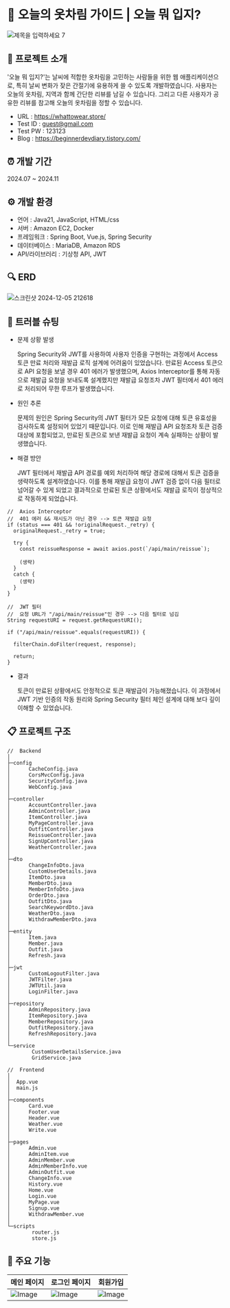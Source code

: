 # :dress: 오늘의 옷차림 가이드 | 오늘 뭐 입지?

![제목을 입력하세요 7](https://github.com/user-attachments/assets/5189e4ea-e239-4a82-8abb-a8a3679446ff)


## 💁 프로젝트 소개

'오늘 뭐 입지?'는 날씨에 적합한 옷차림을 고민하는 사람들을 위한 웹 애플리케이션으로, 특히 날씨 변화가 잦은 간절기에 유용하게 쓸 수 있도록 개발하였습니다. 사용자는 오늘의 옷차림, 지역과 함께 간단한 리뷰를 남길 수 있습니다. 그리고 다른 사용자가 공유한 리뷰를 참고해 오늘의 옷차림을 정할 수 있습니다. 


* URL : https://whattowear.store/
* Test ID : guest@gmail.com
* Test PW : 123123 
* Blog : https://beginnerdevdiary.tistory.com/

  
## ⏰ 개발 기간

2024.07 ~ 2024.11


## ⚙️ 개발 환경

- 언어 : Java21, JavaScript, HTML/css
- 서버 : Amazon EC2, Docker
- 프레임워크 : Spring Boot, Vue.js, Spring Security
- 데이터베이스 : MariaDB, Amazon RDS
- API/라이브러리 : 기상청 API, JWT


## 🔍 ERD

![스크린샷 2024-12-05 212618](https://github.com/user-attachments/assets/d825a75c-02d6-4cbf-906f-43e9822e9bc6)


## 🚀 트러블 슈팅

* 문제 상황 발생

  
  Spring Security와 JWT를 사용하여 사용자 인증을 구현하는 과정에서 Access 토큰 만료 처리와 재발급 로직 설계에 어려움이 있었습니다. 만료된 Access 토큰으로 API 요청을 보낼 경우 401 에러가 발생했으며, Axios Interceptor를 통해 자동으로 재발급 요청을 보내도록 설계했지만 재발급 요청조차 JWT 필터에서 401 에러로 처리되어 무한 루프가 발생했습니다.

* 원인 추론


  문제의 원인은 Spring Security의 JWT 필터가 모든 요청에 대해 토큰 유효성을 검사하도록 설정되어 있었기 때문입니다. 이로 인해 재발급 API 요청조차 토큰 검증 대상에 포함되었고, 만료된 토큰으로 보낸 재발급 요청이 계속 실패하는 상황이 발생했습니다.

* 해결 방안


  JWT 필터에서 재발급 API 경로를 예외 처리하여 해당 경로에 대해서 토큰 검증을 생략하도록 설계하였습니다. 이를 통해 재발급 요청이 JWT 검증 없이 다음 필터로 넘어갈 수 있게 되었고 결과적으로 만료된 토큰 상황에서도 재발급 로직이 정상적으로 작동하게 되었습니다.
```
//  Axios Interceptor
//  401 에러 && 재시도가 아닌 경우 --> 토큰 재발급 요청
if (status === 401 && !originalRequest._retry) {
  originalRequest._retry = true;

  try {
    const reissueResponse = await axios.post(`/api/main/reissue`);

    (생략)
  }
  catch {
    (생략)
  }
}
```
```
//  JWT 필터
//  요청 URL가 "/api/main/reissue"인 경우 --> 다음 필터로 넘김
String requestURI = request.getRequestURI();

if ("/api/main/reissue".equals(requestURI)) {

  filterChain.doFilter(request, response);

  return;
}
```
* 결과


  토큰이 만료된 상황에서도 안정적으로 토큰 재발급이 가능해졌습니다. 이 과정에서 JWT 기반 인증의 작동 원리와 Spring Security 필터 체인 설계에 대해 보다 깊이 이해할 수 있었습니다.


## 📋 프로젝트 구조

```
//  Backend
│  
├─config
│      CacheConfig.java
│      CorsMvcConfig.java
│      SecurityConfig.java
│      WebConfig.java
│      
├─controller
│      AccountController.java
│      AdminController.java
│      ItemController.java
│      MyPageController.java
│      OutfitController.java
│      ReissueController.java
│      SignUpController.java
│      WeatherController.java
│      
├─dto
│      ChangeInfoDto.java
│      CustomUserDetails.java
│      ItemDto.java
│      MemberDto.java
│      MemberInfoDto.java
│      OrderDto.java
│      OutfitDto.java
│      SearchKeywordDto.java
│      WeatherDto.java
│      WithdrawMemberDto.java
│      
├─entity
│      Item.java
│      Member.java
│      Outfit.java
│      Refresh.java
│      
├─jwt
│      CustomLogoutFilter.java
│      JWTFilter.java
│      JWTUtil.java
│      LoginFilter.java
│      
├─repository
│      AdminRepository.java
│      ItemRepository.java
│      MemberRepository.java
│      OutfitRepository.java
│      RefreshRepository.java
│      
└─service
        CustomUserDetailsService.java
        GridService.java
```
        
```
//  Frontend
│  
│  App.vue
│  main.js
│  
├─components
│      Card.vue
│      Footer.vue
│      Header.vue
│      Weather.vue
│      Write.vue
│      
├─pages
│      Admin.vue
│      AdminItem.vue
│      AdminMember.vue
│      AdminMemberInfo.vue
│      AdminOutfit.vue
│      ChangeInfo.vue
│      History.vue
│      Home.vue
│      Login.vue
│      MyPage.vue
│      Signup.vue
│      WithdrawMember.vue
│      
└─scripts
        router.js
        store.js
```

## 📌 주요 기능

|메인 페이지|로그인 페이지|회원가입|
|---|---|---|
|![Image](https://github.com/user-attachments/assets/730db3c7-6498-48f6-a079-f69e05ae253e)|![Image](https://github.com/user-attachments/assets/9d585768-ab8e-4e3e-bcc1-043c07311dd3)|![Image](https://github.com/user-attachments/assets/b0760223-4af5-4aac-aeae-fc8bf4fabfca)|

